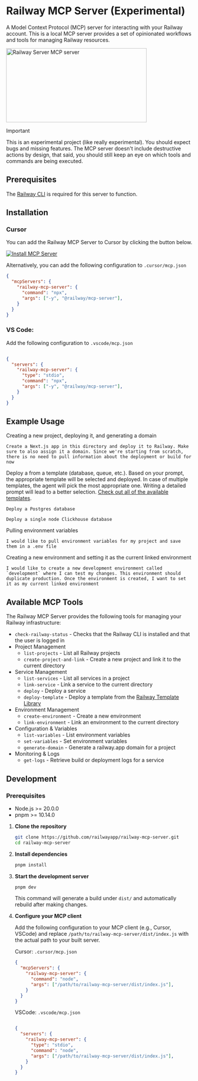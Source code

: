 # Railway MCP Server (Experimental)

A Model Context Protocol (MCP) server for interacting with your Railway account. This is a local MCP server provides a set of opinionated workflows and tools for managing Railway resources.

<a href="https://glama.ai/mcp/servers/@railwayapp/railway-mcp-server">
  <img width="380" height="200" src="https://glama.ai/mcp/servers/@railwayapp/railway-mcp-server/badge" alt="Railway Server MCP server" />
</a>

> [!IMPORTANT]
> This is an experimental project (like really experimental). You should expect bugs and missing features. The MCP server doesn't include destructive actions by design, that said, you should still keep an eye on which tools and commands are being executed.

## Prerequisites

The [Railway CLI](https://docs.railway.com/guides/cli) is required for this server to function.

## Installation

### Cursor

You can add the Railway MCP Server to Cursor by clicking the button below.

[![Install MCP Server](https://cursor.com/deeplink/mcp-install-dark.svg)](https://cursor.com/en/install-mcp?name=railway-mcp-server&config=eyJjb21tYW5kIjoibnB4IC15IEByYWlsd2F5L21jcC1zZXJ2ZXIifQ%3D%3D)

Alternatively, you can add the following configuration to `.cursor/mcp.json`

```json
{
  "mcpServers": {
    "railway-mcp-server": {
      "command": "npx",
      "args": ["-y", "@railway/mcp-server"],
    }
  }
}
```

### VS Code: 

Add the following configuration to `.vscode/mcp.json`

   ```json
   
   {
     "servers": {
       "railway-mcp-server": {
         "type": "stdio",
         "command": "npx",
         "args": ["-y", "@railway/mcp-server"],
       }
     }
   }
   ```
   
## Example Usage

Creating a new project, deploying it, and generating a domain

```text
Create a Next.js app in this directory and deploy it to Railway. Make sure to also assign it a domain. Since we're starting from scratch, there is no need to pull information about the deployment or build for now
```

Deploy a from a template (database, queue, etc.). Based on your prompt, the appropriate template will be selected and deployed. In case of multiple templates, the agent will pick the most appropriate one. Writing a detailed prompt will lead to a better selection. [Check out all of the available templates](https://railway.com/deploy).

```text
Deploy a Postgres database
```

```text
Deploy a single node Clickhouse database
```

Pulling environment variables

```text
I would like to pull environment variables for my project and save them in a .env file
```

Creating a new environment and setting it as the current linked environment
```text
I would like to create a new development environment called `development` where I can test my changes. This environment should duplicate production. Once the environment is created, I want to set it as my current linked environment
```

## Available MCP Tools

The Railway MCP Server provides the following tools for managing your Railway infrastructure:

- `check-railway-status` - Checks that the Railway CLI is installed and that the user is logged in
- Project Management
  - `list-projects` - List all Railway projects
  - `create-project-and-link` - Create a new project and link it to the current directory
- Service Management
  - `list-services` - List all services in a project
  - `link-service` - Link a service to the current directory
  - `deploy` - Deploy a service
  - `deploy-template` - Deploy a template from the [Railway Template Library](https://railway.com/deploy)
- Environment Management
  - `create-environment` - Create a new environment
  - `link-environment` - Link an environment to the current directory
- Configuration & Variables
  - `list-variables` - List environment variables
  - `set-variables` - Set environment variables
  - `generate-domain` - Generate a railway.app domain for a project
- Monitoring & Logs
  - `get-logs` - Retrieve build or deployment logs for a service

## Development

### Prerequisites
- Node.js >= 20.0.0
- pnpm >= 10.14.0

1. **Clone the repository**
   ```bash
   git clone https://github.com/railwayapp/railway-mcp-server.git
   cd railway-mcp-server
   ```

2. **Install dependencies**
   ```bash
   pnpm install
   ```

3. **Start the development server**
   ```bash
   pnpm dev
   ```

   This command will generate a build under `dist/` and automatically rebuild after making changes.

4. **Configure your MCP client**
   
   Add the following configuration to your MCP client (e.g., Cursor, VSCode) and replace `/path/to/railway-mcp-server/dist/index.js` with the actual path to your built server.
   
   Cursor: `.cursor/mcp.json`

   ```json
   {
     "mcpServers": {
       "railway-mcp-server": {
         "command": "node",
         "args": ["/path/to/railway-mcp-server/dist/index.js"],
       }
     }
   }
   ```

   VSCode: `.vscode/mcp.json`

   ```json
   
   {
     "servers": {
       "railway-mcp-server": {
         "type": "stdio",
         "command": "node",
         "args": ["/path/to/railway-mcp-server/dist/index.js"],
       }
     }
   }
   ```